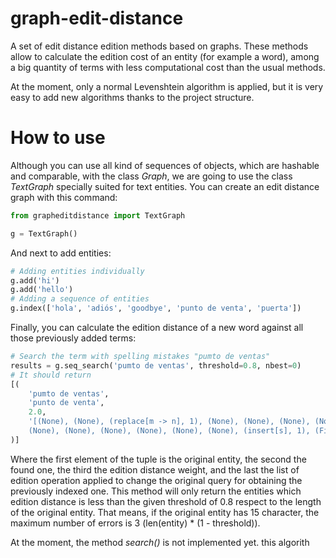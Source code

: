# graph-edit-distance
A set of edit distance edition methods based on graphs.
These methods allow to calculate the edition cost of an entity (for example a word),
among a big quantity of terms with less computational cost than the usual methods.

At the moment, only a normal Levenshtein algorithm is applied, but it is very easy to add new algorithms thanks to
the project structure.

# How to use

Although you can use all kind of sequences of objects, which are hashable and comparable, with the class
_Graph_, we are going to use the class _TextGraph_ specially suited for text entities.
You can create an edit distance graph with this command:

```python
from grapheditdistance import TextGraph

g = TextGraph()
```

And next to add entities:

```python
# Adding entities individually
g.add('hi')
g.add('hello')
# Adding a sequence of entities
g.index(['hola', 'adiós', 'goodbye', 'punto de venta', 'puerta'])
```

Finally, you can calculate the edition distance of a new word against all those previously added terms:

```python
# Search the term with spelling mistakes "pumto de ventas"
results = g.seq_search('pumto de ventas', threshold=0.8, nbest=0)
# It should return
[(
    'pumto de ventas',
    'punto de venta',
    2.0,
    '[(None), (None), (replace[m -> n], 1), (None), (None), (None), (None), (None), \
    (None), (None), (None), (None), (None), (None), (insert[s], 1), (Final)]'
)]
```
Where the first element of the tuple is the original entity, the second the found one, 
the third the edition distance weight, and the last the list of edition operation applied to change the original query
for obtaining the previously indexed one. This method will only return the entities which edition distance is less
than the given threshold of 0.8 respect to the length of the original entity. That means, if the original entity
has 15 character, the maximum number of errors is 3 (len(entity) * (1 - threshold)).

At the moment, the method _search()_ is not implemented yet. this algorith